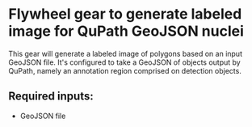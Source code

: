 # Flywheel gear to generate labeled image for QuPath GeoJSON nuclei

This gear will generate a labeled image of polygons based on an input GeoJSON file. It's configured to take a GeoJSON of objects output by QuPath, namely an annotation region comprised on detection objects.

## Required inputs:
- GeoJSON file
